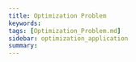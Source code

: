 ```yaml
---
title: Optimization Problem
keywords: 
tags: [Optimization_Problem.md]
sidebar: optimization_application
summary: 
---
```

